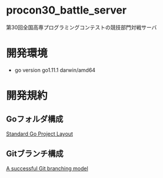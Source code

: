 # procon30_battle_server
第30回全国高専プログラミングコンテストの競技部門対戦サーバ
# 開発環境
- go version go1.11.1 darwin/amd64

# 開発規約
## Goフォルダ構成
[Standard Go Project Layout](https://github.com/golang-standards/project-layout)
## Gitブランチ構成
[A successful Git branching model](https://nvie.com/posts/a-successful-git-branching-model/)
